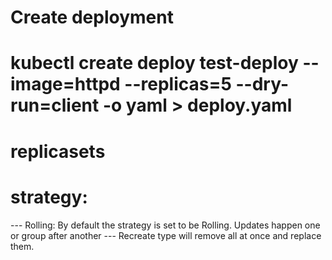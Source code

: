 # Create deployment 
# kubectl create deploy test-deploy --image=httpd --replicas=5 --dry-run=client -o yaml > deploy.yaml

# replicasets

# strategy: 
--- Rolling: By default the strategy is set to be Rolling. Updates happen one or group after another
--- Recreate type will remove all at once and replace them.